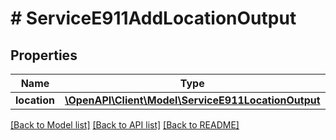 # # ServiceE911AddLocationOutput

## Properties

Name | Type | Description | Notes
------------ | ------------- | ------------- | -------------
**location** | [**\OpenAPI\Client\Model\ServiceE911LocationOutput**](ServiceE911LocationOutput.md) |  | [optional]

[[Back to Model list]](../../README.md#models) [[Back to API list]](../../README.md#endpoints) [[Back to README]](../../README.md)

